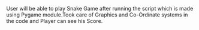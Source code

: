 User will be able to play Snake Game after running the script which is made using Pygame module.Took care of Graphics and Co-Ordinate systems in the code and Player can see his Score.
